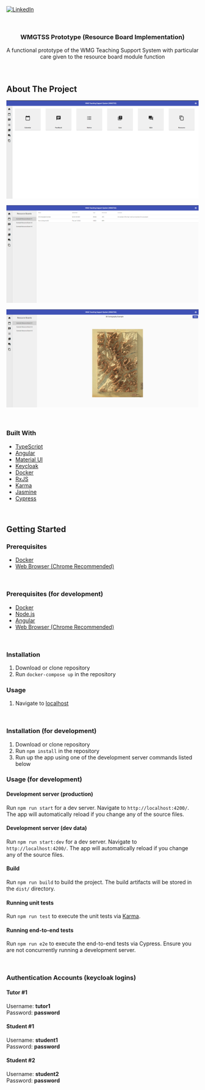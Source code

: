 <div id="top"></div>

<!-- PROJECT SHIELDS -->
[![LinkedIn][linkedin-shield]][linkedin-url]



<!-- PROJECT LOGO -->
<br />
<div align="center">

<h3 align="center">WMGTSS Prototype (Resource Board Implementation)</h3>

  <p align="center">
    A functional prototype of the WMG Teaching Support System with particular care given to the resource board module function
    <br />
    <br />
    <br />
  </p>
</div>



<!-- ABOUT THE PROJECT -->
## About The Project
![Module Functions Page][module-functions-page-screenshot]

![Resource Page][resource-board-screenshot]

![Resource Display][resource-display-screenshot]

<br />

### Built With
* [TypeScript](https://www.typescriptlang.org/)
* [Angular](https://angular.io/)
* [Material UI](https://material.angular.io/)
* [Keycloak](https://www.keycloak.org/)
* [Docker](https://www.docker.com/)
* [RxJS](https://rxjs.dev/)
* [Karma](https://karma-runner.github.io/latest/index.html)
* [Jasmine](https://jasmine.github.io/)
* [Cypress](https://www.cypress.io/)

<br />

<!-- GETTING STARTED -->
## Getting Started


### Prerequisites
* [Docker](https://www.docker.com/)
* [Web Browser (Chrome Recommended)](https://www.google.com/intl/en_uk/chrome/)

<br />

### Prerequisites (for development)
* [Docker](https://www.docker.com/)
* [Node.js](https://nodejs.org/en/)
* [Angular](https://angular.io/)
* [Web Browser (Chrome Recommended)](https://www.google.com/intl/en_uk/chrome/)

<br />

### Installation
1. Download or clone repository
2. Run `docker-compose up` in the repository


### Usage
1. Navigate to [localhost](localhost)

<br />

### Installation (for development)
1. Download or clone repository
2. Run `npm install` in the repository
3. Run up the app using one of the development server commands listed below


### Usage (for development)

#### Development server (production)
Run `npm run start` for a dev server. Navigate to `http://localhost:4200/`. The app will automatically reload if you change any of the source files.

#### Development server (dev data)
Run `npm run start:dev` for a dev server. Navigate to `http://localhost:4200/`. The app will automatically reload if you change any of the source files.

#### Build
Run `npm run build` to build the project. The build artifacts will be stored in the `dist/` directory.

#### Running unit tests
Run `npm run test` to execute the unit tests via [Karma](https://karma-runner.github.io).

#### Running end-to-end tests
Run `npm run e2e` to execute the end-to-end tests via Cypress. Ensure you are not concurrently running a development server.


<br />

### Authentication Accounts (keycloak logins)
#### Tutor #1
Username: **tutor1**<br />
Password: **password**

#### Student #1
Username: **student1**<br />
Password: **password**

#### Student #2
Username: **student2**<br />
Password: **password**


<!-- MARKDOWN LINKS & IMAGES -->
[linkedin-shield]: https://img.shields.io/badge/-LinkedIn-black.svg?style=for-the-badge&logo=linkedin&colorB=555
[linkedin-url]: https://linkedin.com/in/curtismartin3
[module-functions-page-screenshot]: images/website/module-functions-page.png
[resource-board-screenshot]: images/website/resource-board.png
[resource-display-screenshot]: images/website/resource-display.png
